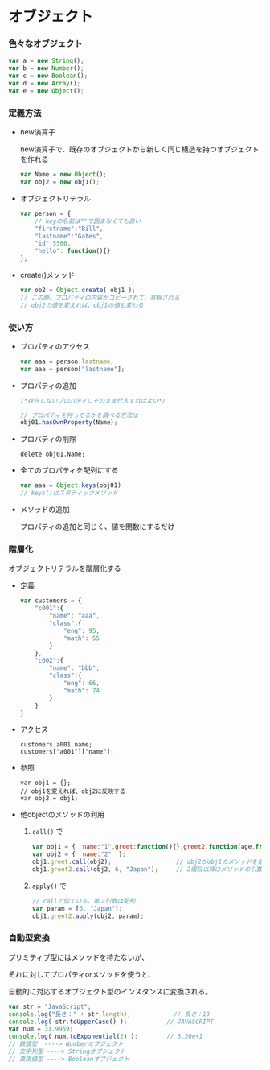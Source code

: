 # オブジェクト



### 色々なオブジェクト

```javascript
var a = new String();
var b = new Number();
var c = new Boolean();
var d = new Array();
var e = new Object();
```



### 定義方法

* new演算子

  new演算子で、既存のオブジェクトから新しく同じ構造を持つオブジェクトを作れる

  ```javascript
  var Name = new Object();
  var obj2 = new obj1();
  ```

* オブジェクトリテラル

  ```javascript
  var person = {
      // keyの名前は""で囲まなくても良い
      "firstname":"Bill",
      "lastname":"Gates",
      "id":5566,
      "hello": function(){}
  };
  ```

* create()メソッド

  ```javascript
  var ob2 = Object.create( obj1 );
  // この時、プロパティの内容がコピーされて、共有される
  // obj2の値を変えれば、obj1の値も変わる
  ```



### 使い方

* プロパティのアクセス

  ```javascript
  var aaa = person.lastname;
  var aaa = person["lastname"];
  ```

* プロパティの追加

  ```javascript
  /*存在しないプロパティにそのまま代入すればよい*/
  
  // プロパティを持ってるかを調べる方法は
  obj01.hasOwnProperty(Name);
  ```

* プロパティの削除

  `delete obj01.Name;`

* 全てのプロパティを配列にする

  ```javascript
  var aaa = Object.keys(obj01)
  // keys()はスタティックメソッド
  ```

* メソッドの追加

  プロパティの追加と同じく、値を関数にするだけ



### 階層化

オブジェクトリテラルを階層化する

* 定義

  ```javascript
  var customers = {
      "c001":{
          "name": "aaa",
          "class":{
              "eng": 95,
              "math": 55
          }
      },
      "c002":{
          "name": "bbb",
          "class":{
              "eng": 66,
              "math": 74
          }
      }
  }
  ```

* アクセス

  ```javas
  customers.a001.name;
  customers["a001"]["name"];
  ```

* 参照

  ```javas
  var obj1 = {};
  // obj1を変えれば、obj2に反映する
  var obj2 = obj1;
  ```

* 他objectのメソッドの利用

  1. `call()` で

     ```javascript
     var obj1 = {  name:"1",greet:function(){},greet2:function(age,from){}  };
     var obj2 = {  name:"2"  };
     obj1.greet.call(obj2);                  // obj2がobj1のメソッドを借りて使う
     obj1.greet2.call(obj2, 6, "Japan");     // 2個目以降はメソッドの引数
     ```

  2. `apply()` で

     ```javascript
     // callと似ている。第２引数は配列
     var param = [6, "Japan"];
     obj1.greet2.apply(obj2, param);
     ```





### 自動型変換

プリミティブ型にはメソッドを持たないが、 

それに対してプロパティorメソッドを使うと、 

自動的に対応するオブジェクト型のインスタンスに変換される。

```javascript
var str = "JavaScript";
console.log("長さ：" + str.length);			// 長さ：10
console.log( str.toUpperCase() );			// JAVASCRIPT
var num = 31.9959;
console.log( num.toExponential(2) );		// 3.20e+1
// 数値型	----> Numberオブジェクト
// 文字列型	----> Stringオブジェクト
// 真偽値型	----> Booleanオブジェクト
```

































